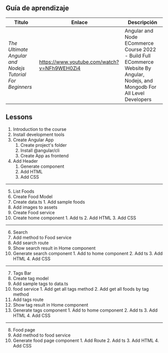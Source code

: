 ## Guía de aprendizaje
Título | Enlace | Descripción
---|---|---
*The Ultimate Angular and Nodejs Tutorial For Beginners* | https://www.youtube.com/watch?v=NFh9WEH0Zi4 | Angular and Node ECommerce Course 2022 - Build Full ECommerce Website By Angular, Nodejs, and Mongodb For All Level Developers

## Lessons
1. Introduction to the course
2. Install development tools
3. Create Angular App
    1. Create project's folder
    2. Install @angular/cli
    3. Create App as frontend
4. Add Header
    1. Generate component
    2. Add HTML
    3. Add CSS

---------------
5. List Foods
  1. Create Food Model
  2. Create data.ts
    1. Add sample foods
  3. Add images to assets
  4. Create Food service
  5. Create home component
    1. Add ts
    2. Add HTML
    3. Add CSS

---------------
6. Search
  1. Add method to Food service
  2. Add search route
  3. Show search result in Home component
  4. Generate search component
    1. Add to home component
    2. Add ts
    3. Add HTML
    4. Add CSS
    
---------------
7. Tags Bar
  1. Create tag model
  2. Add sample tags to data.ts
  3. food service
    1. Add get all tags method
    2. Add get all foods by tag method
  4. Add tags route
  5. Show tag result in Home component
  6. Generate tags component
    1. Add to home component
    2. Add ts
    3. Add HTML
    4. Add CSS

---------------
8. Food page
  1. Add method to food service
  2. Generate food page component
    1. Add Route
    2. Add ts
    3. Add HTML
    4. Add CSS